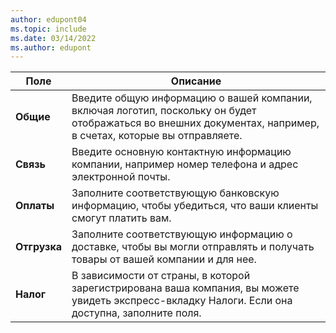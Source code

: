 ```yaml
---
author: edupont04
ms.topic: include
ms.date: 03/14/2022
ms.author: edupont
---
```

|Поле|Описание|  
|-------------|---------------------------------------|  
|**Общие**|Введите общую информацию о вашей компании, включая логотип, поскольку он будет отображаться во внешних документах, например, в счетах, которые вы отправляете. |  
|**Связь**|Введите основную контактную информацию компании, например номер телефона и адрес электронной почты.|  
|**Оплаты**| Заполните соответствующую банковскую информацию, чтобы убедиться, что ваши клиенты смогут платить вам.|  
|**Отгрузка**|Заполните соответствующую информацию о доставке, чтобы вы могли отправлять и получать товары от вашей компании и для нее.|  
|**Налог**|В зависимости от страны, в которой зарегистрирована ваша компания, вы можете увидеть экспресс-вкладку Налоги. Если она доступна, заполните поля.|  

